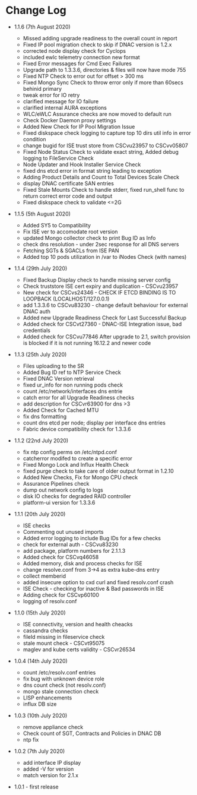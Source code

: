 # Change Log

- 1.1.6  (7th August 2020)
  - Missed adding upgrade readiness to the overall count in report
  - Fixed IP pool migration check to skip if DNAC version is 1.2.x
  - corrected node display check for Cyclops
  - included ewlc telemetry connection new format
  - Fixed Error messages for Cmd Exec Failures
  - Upgrade path to 1.3.3.6, directories & files will now have mode 755
  - Fixed NTP Check to error out for offset > 300 ms
  - Fixed Mongo Sync Check to throw error only if more than 60secs behinid primary
  - tweak error for IO retry
  - clarified message for IO failure
  - clarified internal AURA exceptions
  - WLC/eWLC Assurance checks are now moved to default run
  - Check Docker Daemon proxy settings
  - Added New Check for IP Pool Migration Issue
  - Fixed diskspace check logging to capture top 10 dirs util info in error condition 
  - change bugid for ISE trust store from CSCvu23957  to CSCvv05807
  - Fixed Node Status Check to validate exact string, Added debug logging to FileService Check 
  - Node Updater and Hook Installer Service Check 
  - fixed dns etcd error in format string leading to exception
  - Adding Product Details and Count to Total Devices Scale Check
  - display DNAC certificate SAN entries
  - Fixed Stale Mounts Check to handle stderr, fixed run_shell func to return correct error code and output
  - Fixed diskspace check to validate <=2G
  
- 1.1.5  (5th August 2020)
  - Added SY5 to Compatibility
  - Fix ISE ver to accomodate root version
  - updated Mongo collector check to print Bug ID as Info
  - check dns resolution - under 2sec response for all DNS servers
  - Fetching SGTs & SGACLs from ISE PAN
  - Added top 10 pods utilization in /var to iNodes Check (with names)
  
- 1.1.4  (29th July 2020)
  - Fixed Backup Display check to handle missing server config
  - Check truststore ISE cert expiry and duplication - CSCvu23957
  - New check for CSCvs24346 - CHECK IF ETCD BINDING IS TO LOOPBACK (LOCALHOST/127.0.0.1)
  - add 1.3.3.6 to CSCvu83230 - change default behaviour for external DNAC auth
  - Added new Upgrade Readiness Check for Last Successful Backup
  - Added check for CSCvt27360 - DNAC-ISE Integration issue, bad credentials
  - Added check for CSCvu77846  After upgrade to 2.1, switch provision is blocked if it is not running 16.12.2 and newer code
  
- 1.1.3  (25th July 2020)
  - Files uploading to the SR
  - Added Bug ID ref to NTP Service Check
  - Fixed DNAC Version retrieval
  - fixed ur_info for non running pods check
  - count /etc/network/interfaces dns entrie
  - catch error for all Upgrade Readiness checks
  - add description for CSCvr63900 for dns >3
  - Added Check for Cached MTU
  - fix dns formatting
  - count dns etcd per node; display per interface dns entries
  - Fabric device compatibility check for 1.3.3.6

- 1.1.2  (22nd July 2020)
  - fix ntp config perms on /etc/ntpd.conf
  - catcherror modifed to create a specific error
  - Fixed Mongo Lock and Influx Health Check
  - fixed purge check to take care of older output format in 1.2.10
  - Added New Checks, Fix for Mongo CPU check
  - Assurance Pipelines check
  - dump out network config to logs
  - disk IO checks for degraded RAID controller
  - platform-ui version for 1.3.3.6
  
- 1.1.1  (20th July 2020)
  - ISE checks 
  - Commenting out unused imports
  - Added error logging to include Bug IDs for a few checks
  - check for external auth - CSCvu83230
  - add package, platform numbers for 2.1.1.3
  - Added check for CSCvq46058
  - Added memory, disk and process checks for ISE
  - change resolve.conf from 3->4 as extra kube-dns entry
  - collect memberid
  - added insecure option to cxd curl and fixed resolv.conf crash
  - ISE Check - checking for inactive & Bad passwords in ISE
  - Adding check for CSCvp60100
  - logging of resolv.conf

- 1.1.0  (15th July 2020)
  - ISE connectivity, version and health cheacks
  - cassandra checks
  - fileId missing in fileservice check
  - stale mount check - CSCvt95075
  - maglev and kube certs validity - CSCvr26534
  
- 1.0.4  (14th July 2020)
  - count /etc/resolv.conf entries
  - fix bug with unknown device role
  - dns count check (not resolv.conf)
  - mongo stale connection check
  - LISP enhancements
  - influx DB size
  
- 1.0.3 (10th July 2020)
  - remove appliance check
  - Check count of SGT, Contracts and Policies in DNAC DB
  - ntp fix
  
- 1.0.2 (7th July 2020)
  - add interface IP display
  - added -V for version
  - match version for 2.1.x
  
- 1.0.1 - first release 
